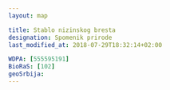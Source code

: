 ```yaml
---
layout: map

title: Stablo nizinskog bresta
designation: Spomenik prirode
last_modified_at: 2018-07-29T18:32:14+02:00

WDPA: [555595191]
BioRaS: [102]
geoSrbija:
---
```

